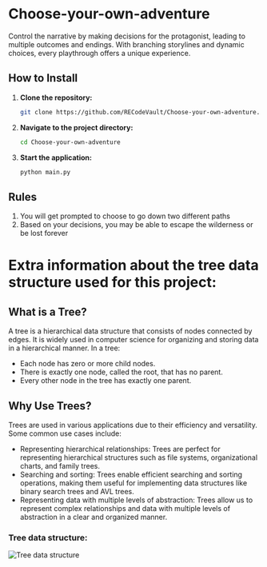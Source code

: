 # Choose-your-own-adventure

Control the narrative by making decisions for the protagonist, leading to multiple outcomes and endings. With branching storylines and dynamic choices, every playthrough offers a unique experience.

## How to Install

1. **Clone the repository:**
    ```bash
    git clone https://github.com/RECodeVault/Choose-your-own-adventure.git
    ```

2. **Navigate to the project directory:**
    ```bash
    cd Choose-your-own-adventure
    ```

3. **Start the application:**
    ```bash
    python main.py
    ```

## Rules
1. You will get prompted to choose to go down two different paths
2. Based on your decisions, you may be able to escape the wilderness or be lost forever

# Extra information about the tree data structure used for this project:

## What is a Tree?

A tree is a hierarchical data structure that consists of nodes connected by edges. It is widely used in computer science for organizing and storing data in a hierarchical manner. In a tree:

- Each node has zero or more child nodes.
- There is exactly one node, called the root, that has no parent.
- Every other node in the tree has exactly one parent.

## Why Use Trees?

Trees are used in various applications due to their efficiency and versatility. Some common use cases include:

- Representing hierarchical relationships: Trees are perfect for representing hierarchical structures such as file systems, organizational charts, and family trees.
- Searching and sorting: Trees enable efficient searching and sorting operations, making them useful for implementing data structures like binary search trees and AVL trees.
- Representing data with multiple levels of abstraction: Trees allow us to represent complex relationships and data with multiple levels of abstraction in a clear and organized manner.

### Tree data structure:
![Tree data structure](https://kkjavatutorials.com/wp-content/uploads/2020/07/Tree-Data-Structure-1024x560.png)

